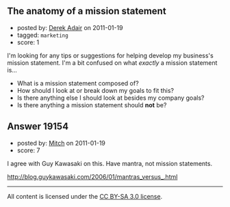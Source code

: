 ## The anatomy of a mission statement

- posted by: [Derek Adair](https://stackexchange.com/users/-1/6691-derek-adair) on 2011-01-19
- tagged: `marketing`
- score: 1

I'm looking for any tips or suggestions for helping develop my business's mission statement.  I'm a bit confused on what *exactly* a mission statement is...

 - What is a mission statement composed of?
 - How should I look at or break down my goals to fit this?
 - Is there anything else I should look at besides my company goals?
 - Is there anything a mission statement should **not** be?


## Answer 19154

- posted by: [Mitch](https://stackexchange.com/users/-1/747-mitch) on 2011-01-19
- score: 7

I agree with Guy Kawasaki on this.  Have mantra, not mission statements.

http://blog.guykawasaki.com/2006/01/mantras_versus_.html



---

All content is licensed under the [CC BY-SA 3.0 license](https://creativecommons.org/licenses/by-sa/3.0/).
